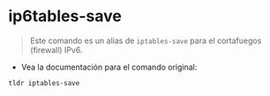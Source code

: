 # ip6tables-save

> Este comando es un alias de `iptables-save` para el cortafuegos (firewall) IPv6.

- Vea la documentación para el comando original:

`tldr iptables-save`
